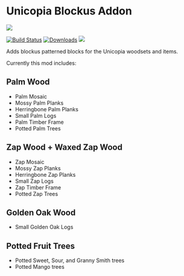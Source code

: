 # Unicopia Blockus Addon

![](https://github.com/Sollace/Unicopia-Blockus-Addon/blob/1.20.1/preview.png)

[![Build Status](https://github.com/Sollace/Unicopia-Blockus-Addon/actions/workflows/gradle-build.yml/badge.svg)](https://github.com/Sollace/Unicopia-Blockus-Addon/actions/workflows/gradle-build.yml)
[![Downloads](https://img.shields.io/github/downloads/Sollace/Unicopia-Blockus-Addon/total.svg?color=yellowgreen)](https://github.com/Sollace/Unicopia-Blockus-Addon/releases/latest)
![](https://img.shields.io/badge/api-fabric-orange.svg)

Adds blockus patterned blocks for the Unicopia woodsets and items.

Currently this mod includes:

## Palm Wood
 - Palm Mosaic
 - Mossy Palm Planks
 - Herringbone Palm Planks
 - Small Palm Logs
 - Palm Timber Frame
 - Potted Palm Trees

## Zap Wood + Waxed Zap Wood
 - Zap Mosaic
 - Mossy Zap Planks
 - Herringbone Zap Planks
 - Small Zap Logs
 - Zap Timber Frame
 - Potted Zap Trees

## Golden Oak Wood
 - Small Golden Oak Logs

## Potted Fruit Trees
 - Potted Sweet, Sour, and Granny Smith trees
 - Potted Mango trees
